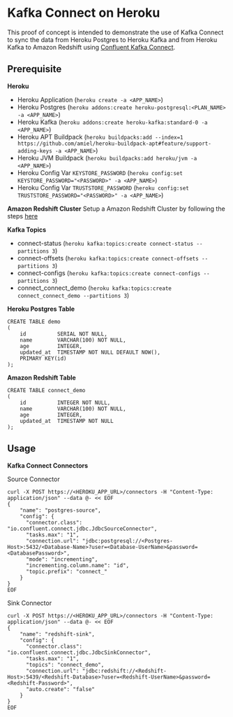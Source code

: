 # Kafka Connect on Heroku

This proof of concept is intended to demonstrate the use of Kafka Connect to sync the data from Heroku Postgres to Heroku Kafka and from Heroku Kafka to Amazon Redshift using [Confluent Kafka Connect](https://docs.confluent.io/current/connect/index.html).

## Prerequisite

**Heroku**
- Heroku Application (`heroku create -a <APP_NAME>`)
- Heroku Postgres (`heroku addons:create heroku-postgresql:<PLAN_NAME> -a <APP_NAME>`)
- Heroku Kafka (`heroku addons:create heroku-kafka:standard-0 -a <APP_NAME>`)
- Heroku APT Buildpack (`heroku buildpacks:add --index=1 https://github.com/amiel/heroku-buildpack-apt#feature/support-adding-keys -a <APP_NAME>`)
- Heroku JVM Buildpack (`heroku buildpacks:add heroku/jvm -a <APP_NAME>`)
- Heroku Config Var `KEYSTORE_PASSWORD` (`heroku config:set KEYSTORE_PASSWORD="<PASSWORD>" -a <APP_NAME>`)
- Heroku Config Var `TRUSTSTORE_PASSWORD` (`heroku config:set TRUSTSTORE_PASSWORD="<PASSWORD>" -a <APP_NAME>`)

**Amazon Redshift Cluster**
Setup a Amazon Redshift Cluster by following the steps [here](https://docs.aws.amazon.com/redshift/latest/gsg/rs-gsg-launch-sample-cluster.html)

**Kafka Topics**
- connect-status (`heroku kafka:topics:create connect-status --partitions 3`)
- connect-offsets (`heroku kafka:topics:create connect-offsets --partitions 3`)
- connect-configs (`heroku kafka:topics:create connect-configs --partitions 3`)
- connect_connect_demo (`heroku kafka:topics:create connect_connect_demo --partitions 3`)

**Heroku Postgres Table**

```
CREATE TABLE demo
(
    id          SERIAL NOT NULL,
    name        VARCHAR(100) NOT NULL,
    age         INTEGER,
    updated_at  TIMESTAMP NOT NULL DEFAULT NOW(),
    PRIMARY KEY(id)
);
```

**Amazon Redshift Table**

```
CREATE TABLE connect_demo
(
    id          INTEGER NOT NULL,
    name        VARCHAR(100) NOT NULL,
    age         INTEGER,
    updated_at  TIMESTAMP NOT NULL
);
```

## Usage

**Kafka Connect Connectors**

Source Connector 

```
curl -X POST https://<HEROKU_APP_URL>/connectors -H "Content-Type: application/json" --data @- << EOF
{
    "name": "postgres-source",
    "config": {
      "connector.class": "io.confluent.connect.jdbc.JdbcSourceConnector",
      "tasks.max": "1",      
      "connection.url": "jdbc:postgresql://<Postgres-Host>:5432/<Database-Name>?user=<Database-UserName>&password=<DatabasePassword>",
      "mode": "incrementing",
      "incrementing.column.name": "id",
      "topic.prefix": "connect_"      
    }
}
EOF
```

Sink Connector 

```
curl -X POST https://<HEROKU_APP_URL>/connectors -H "Content-Type: application/json" --data @- << EOF
{
    "name": "redshift-sink",
    "config": {
      "connector.class": "io.confluent.connect.jdbc.JdbcSinkConnector",
      "tasks.max": "1",
      "topics": "connect_demo",
      "connection.url": "jdbc:redshift://<Redshift-Host>:5439/<Redshift-Database>?user=<Redshift-UserName>&password=<Redshift-Password>",
      "auto.create": "false"
    }
}
EOF
```






